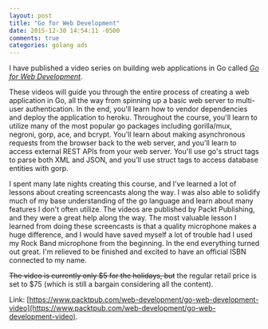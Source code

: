 ```yaml
---
layout: post
title: "Go for Web Development"
date: 2015-12-30 14:54:11 -0500
comments: true
categories: golang ads
---
```


I have published a video series on building web applications in Go called _[Go for Web Development](https://www.packtpub.com/web-development/go-web-development-video)_.

These videos will guide you through the entire process of creating a web application in Go, all the way from spinning up a basic web server to multi-user authentication. In the end, you'll learn how to vendor dependencies and deploy the application to heroku. Throughout the course, you'll learn to utilize many of the most popular go packages including gorilla/mux, negroni, gorp, ace, and bcrypt. You'll learn about making asynchronous requests from the browser back to the web server, and you'll learn to access external REST APIs from your web server. You'll use go's struct tags to parse both XML and JSON, and you'll use struct tags to access database entities with gorp.

I spent many late nights creating this course, and I've learned a lot of lessons about creating screencasts along the way. I was also able to solidify much of my base understanding of the go language and learn about many features I don't often utilize. The videos are published by Packt Publishing, and they were a great help along the way. The most valuable lesson I learned from doing these screencasts is that a quality microphone makes a huge difference, and I would have saved myself a lot of trouble had I used my Rock Band microphone from the beginning. In the end everything turned out great. I'm relieved to be finished and excited to have an official ISBN connected to my name.

<s>The video is currently only $5 for the holidays, but</s> the regular retail price is set to $75 (which is still a bargain considering all the content).

Link: [https://www.packtpub.com/web-development/go-web-development-video](https://www.packtpub.com/web-development/go-web-development-video).
